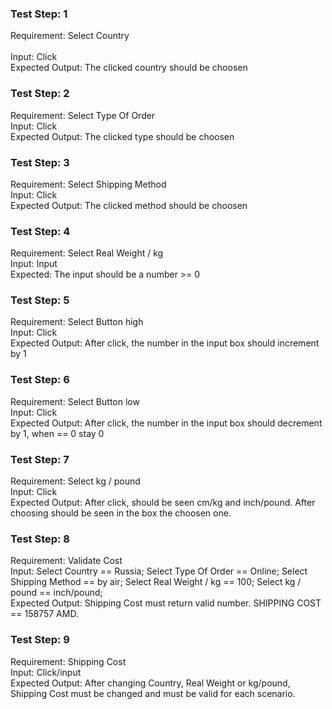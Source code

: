 ### Test Step: 1
   Requirement: Select Country<br/>  
   Input: Click<br/>
   Expected Output: The clicked country should be choosen<br/>

### Test Step: 2
   Requirement: Select Type Of Order<br/>
   Input: Click<br/>
   Expected Output: The clicked type should be choosen<br/>

### Test Step: 3
   Requirement: Select Shipping Method<br/>
   Input: Click<br/>
   Expected Output: The clicked method should be choosen<br/>

### Test Step: 4
   Requirement: Select Real Weight / kg<br/>
   Input: Input<br/>
   Expected: The input should be a number >= 0<br/>

### Test Step: 5
   Requirement: Select Button high<br/>
   Input: Click<br/>
   Expected Output: After click, the number in the input box should increment by 1<br/>

### Test Step: 6
   Requirement: Select Button low<br/>
   Input: Click<br/>
   Expected Output: After click, the number in the input box should decrement by 1, when == 0     stay 0<br/>

### Test Step: 7
   Requirement: Select kg / pound<br/>
   Input: Click<br/>
   Expected Output: After click, should be seen cm/kg and inch/pound. After choosing should       be seen in the box the choosen one.<br/>
 
### Test Step: 8
   Requirement: Validate Cost<br/>
   Input: Select Country == Russia; Select Type Of Order == Online; Select Shipping Method  ==    by air; Select Real Weight / kg == 100; Select kg / pound == inch/pound;<br/>
   Expected Output: Shipping Cost must return valid number. SHIPPING COST == 158757  AMD.<br/>

### Test Step: 9
   Requirement: Shipping Cost<br/>
   Input: Click/input<br/>
   Expected Output: After changing Country, Real Weight or kg/pound, Shipping Cost must be        changed and must be valid for each scenario.<br/>
   
 